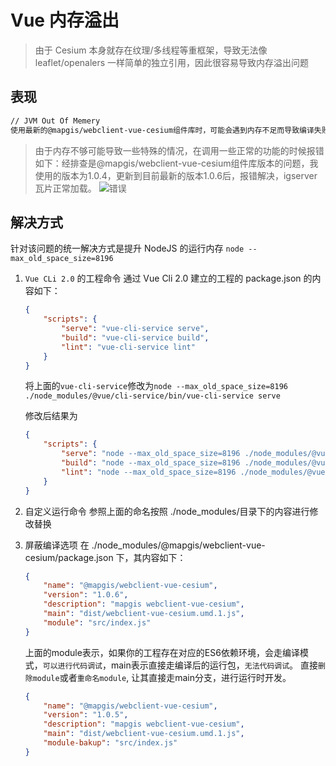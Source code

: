 # Vue 内存溢出

> 由于 Cesium 本身就存在纹理/多线程等重框架，导致无法像 leaflet/openalers 一样简单的独立引用，因此很容易导致内存溢出问题

## 表现

```sh
// JVM Out Of Memery
使用最新的@mapgis/webclient-vue-cesium组件库时，可能会遇到内存不足而导致编译失败的问题，可以在package.json文件中添加启动命令行"node --max_old_space_size=8196 ./node_modules/@vue/cli-service/bin/vue-cli-service serve"，增加编译允许的最大内存，编译运行时使用该命令行，如下所示编译时使用npm run dev-memery命令
```
> 由于内存不够可能导致一些特殊的情况，在调用一些正常的功能的时候报错如下：经排查是@mapgis/webclient-vue-cesium组件库版本的问题，我使用的版本为1.0.4，更新到目前最新的版本1.0.6后，报错解决，igserver瓦片正常加载。
![错误](./static/demo/cesium/helper/vue/memery/error.png)

## 解决方式

针对该问题的统一解决方式是提升 NodeJS 的运行内存 `node --max_old_space_size=8196`

1. `Vue CLi 2.0` 的工程命令
   通过 Vue Cli 2.0 建立的工程的 package.json 的内容如下：

    ```json
    {
        "scripts": {
            "serve": "vue-cli-service serve",
            "build": "vue-cli-service build",
            "lint": "vue-cli-service lint"
        }
    }
    ```

    将上面的`vue-cli-service`修改为`node --max_old_space_size=8196 ./node_modules/@vue/cli-service/bin/vue-cli-service serve`

    修改后结果为

    ```json
    {
        "scripts": {
            "serve": "node --max_old_space_size=8196 ./node_modules/@vue/cli-service/bin/vue-cli-service serve",
            "build": "node --max_old_space_size=8196 ./node_modules/@vue/cli-service/bin/vue-cli-service build",
            "lint": "node --max_old_space_size=8196 ./node_modules/@vue/cli-service/bin/vue-cli-service lint"
        }
    }
    ```

2. 自定义运行命令
   参照上面的命名按照 ./node_modules/目录下的内容进行修改替换

3. 屏蔽编译选项
   在 ./node_modules/@mapgis/webclient-vue-cesium/package.json 下，其内容如下：
    ```json
    {
        "name": "@mapgis/webclient-vue-cesium",
        "version": "1.0.6",
        "description": "mapgis webclient-vue-cesium",
        "main": "dist/webclient-vue-cesium.umd.1.js",
        "module": "src/index.js"
    }
    ```
    上面的module表示，如果你的工程存在对应的ES6依赖环境，会走编译模式，`可以进行代码调试`，main表示直接走编译后的运行包，`无法代码调试`。
    直接`删除module`或者`重命名module`,  让其直接走main分支，进行运行时开发。
    ```json
    {
        "name": "@mapgis/webclient-vue-cesium",
        "version": "1.0.5",
        "description": "mapgis webclient-vue-cesium",
        "main": "dist/webclient-vue-cesium.umd.1.js",
        "module-bakup": "src/index.js"
    }
    ```
